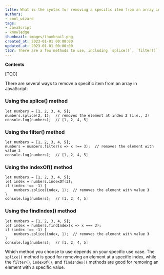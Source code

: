 ```yaml
---
title: What is the syntax for removing a specific item from an array in JavaScript?
authors:
- cool_wizard
tags:
- JavaScript
- knowledge
thumbnail: images/thumbnail.png
created_at: 2023-01-01 00:00:00
updated_at: 2023-01-01 00:00:00
tldr: There are a few methods to use, including `splice()`, `filter()`, `indexOf()`, or `findIndex()`
---
```


**Contents**

[TOC]


There are several ways to remove a specific item from an array in JavaScript:

### Using the splice() method

```JS
let numbers = [1, 2, 3, 4, 5];
numbers.splice(2, 1);  // removes the element at index 2 (i.e., 3)
console.log(numbers);  // [1, 2, 4, 5]

```

### Using the filter() method

```JS
let numbers = [1, 2, 3, 4, 5];
numbers = numbers.filter(x => x !== 3);  // removes the element with value 3
console.log(numbers);  // [1, 2, 4, 5]
```

### Using the indexOf() method

```JS
let numbers = [1, 2, 3, 4, 5];
let index = numbers.indexOf(3);
if (index !== -1) {
    numbers.splice(index, 1);  // removes the element with value 3
}
console.log(numbers);  // [1, 2, 4, 5]
```

### Using the findIndex() method

```JS
let numbers = [1, 2, 3, 4, 5];
let index = numbers.findIndex(x => x === 3);
if (index !== -1) {
    numbers.splice(index, 1);  // removes the element with value 3
}
console.log(numbers);  // [1, 2, 4, 5]
```

Which method you choose to use depends on your specific use case. The `splice()` method is good for removing an element at a specific index, while the `filter()`, `indexOf()`, and `findIndex()` methods are good for removing an element with a specific value.
